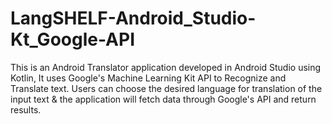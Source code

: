 # LangSHELF-Android_Studio-Kt_Google-API
This is an Android Translator application developed in Android Studio using Kotlin, It uses Google's Machine Learning Kit  API to Recognize and Translate text. Users can choose the desired language for translation of the input text &amp; the application will fetch data through Google's API and return results.
